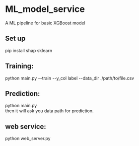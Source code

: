 # ML_model_service
A ML pipeline for basic XGBoost model

## Set up  
pip install shap sklearn  

## Training:  
python main.py --train --y_col label --data_dir ./path/to/file.csv  

## Prediction: 
python main.py  
then it will ask you data path for prediction.  

## web service:  
python web_server.py  
  
